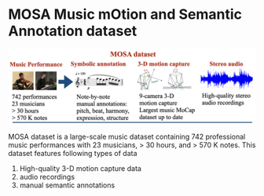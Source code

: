 # MOSA Music mOtion and Semantic Annotation dataset

![alt text](https://github.com/yufenhuang/MOSA-Music-mOtion-and-Semantic-Annotation-dataset/blob/main/figure/dataset.png)

MOSA dataset is a large-scale music dataset containing 742 professional music performances with 23 musicians, > 30 hours, and > 570 K notes. This dataset features following types of data
1) High-quality 3-D motion capture data
2) audio recordings
3) manual semantic annotations


